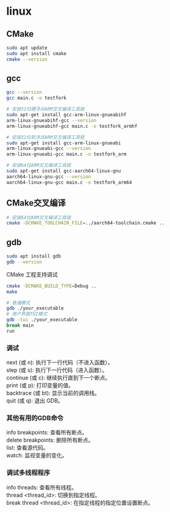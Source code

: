 # linux

## CMake
```bash
sudo apt update
sudo apt install cmake
cmake --version
```

## gcc

```bash
gcc --version
gcc main.c -o testfork
```

```bash
# 安装32位硬浮点ARM交叉编译工具链
sudo apt-get install gcc-arm-linux-gnueabihf
arm-linux-gnueabihf-gcc --version
arm-linux-gnueabihf-gcc main.c -o testfork_armhf
```

```bash
# 安装32位软浮点ARM交叉编译工具链
sudo apt-get install gcc-arm-linux-gnueabi
arm-linux-gnueabi-gcc --version
arm-linux-gnueabi-gcc main.c -o testfork_arm
```

```bash
# 安装64位ARM交叉编译工具链
sudo apt-get install gcc-aarch64-linux-gnu
aarch64-linux-gnu-gcc --version
aarch64-linux-gnu-gcc main.c -o testfork_arm64
```

## CMake交叉编译
```bash
# 安装64位ARM交叉编译工具链
cmake -DCMAKE_TOOLCHAIN_FILE=../aarch64-toolchain.cmake ..
```

## gdb
```bash
sudo apt install gdb
gdb --version
```

CMake 工程支持调试
```bash
cmake -DCMAKE_BUILD_TYPE=Debug ..
make
```

```bash
# 普通模式
gdb ./your_executable
# 用户界面TUI模式
gdb -tui ./your_executable
break main
run
```
### 调试
next (或 n): 执行下一行代码（不进入函数）。  
step (或 s): 执行下一行代码（进入函数）。  
continue (或 c): 继续执行直到下一个断点。  
print (或 p): 打印变量的值。  
backtrace (或 bt): 显示当前的调用栈。  
quit (或 q): 退出 GDB。  
### 其他有用的GDB命令
info breakpoints: 查看所有断点。  
delete breakpoints: 删除所有断点。  
list: 查看源代码。  
watch: 监视变量的变化。
### 调试多线程程序
info threads: 查看所有线程。  
thread <thread_id>: 切换到指定线程。  
break <location> thread <thread_id>: 在指定线程的指定位置设置断点。  
